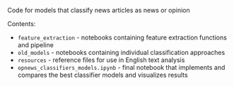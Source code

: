 Code for models that classify news articles as news or opinion

Contents:
* `feature_extraction` - notebooks containing feature extraction functions and pipeline
* `old_models` - notebooks containing individual classification approaches
* `resources` - reference files for use in English text analysis
* `opnews_classifiers_models.ipynb` - final notebook that implements and compares the best classifier models and visualizes results

